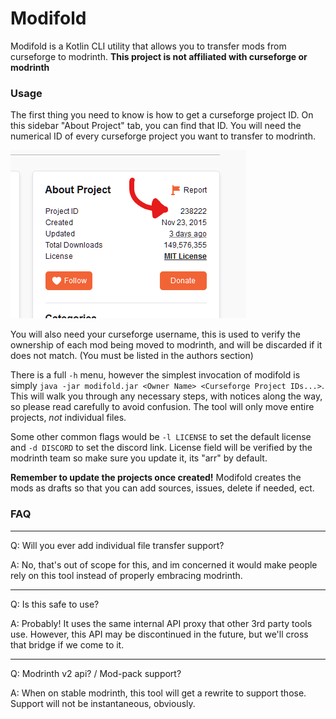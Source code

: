 # Modifold

Modifold is a Kotlin CLI utility that allows you to transfer mods from curseforge to modrinth.
**This project is not affiliated with curseforge or modrinth**

### Usage

The first thing you need to know is how to get a curseforge project ID. On this sidebar "About Project" tab, you can find that ID.
You will need the numerical ID of every curseforge project you want to transfer to modrinth.

![An image showing where the curseforge project ID is located on the project page](images/curseforge_id.png "Curseforge ID location")

You will also need your curseforge username, this is used to verify the ownership of each mod being moved to modrinth, and will be discarded if it does not match.
(You must be listed in the authors section)

There is a full `-h` menu, however the simplest invocation of modifold is simply `java -jar modifold.jar <Owner Name> <Curseforge Project IDs...>`.
This will walk you through any necessary steps, with notices along the way, so please read carefully to avoid confusion.
The tool will only move entire projects, *not* individual files.

Some other common flags would be `-l LICENSE` to set the default license and `-d DISCORD` to set the discord link.
License field will be verified by the modrinth team so make sure you update it, its "arr" by default.

**Remember to update the projects once created!** Modifold creates the mods as drafts so that you can add sources, issues, delete if needed, ect.

### FAQ

---
Q: Will you ever add individual file transfer support?

A: No, that's out of scope for this, and im concerned it would make people rely on this tool instead of properly embracing modrinth.

---

Q: Is this safe to use?

A: Probably! It uses the same internal API proxy that other 3rd party tools use. However, this API may be discontinued in
the future, but we'll cross that bridge if we come to it.

---

Q: Modrinth v2 api? / Mod-pack support?

A: When on stable modrinth, this tool will get a rewrite to support those. Support will not be instantaneous, obviously.
